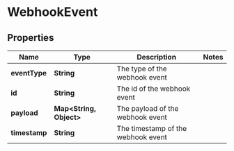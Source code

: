 

# WebhookEvent


## Properties

Name | Type | Description | Notes
------------ | ------------- | ------------- | -------------
**eventType** | **String** | The type of the webhook event | 
**id** | **String** | The id of the webhook event | 
**payload** | **Map&lt;String, Object&gt;** | The payload of the webhook event | 
**timestamp** | **String** | The timestamp of the webhook event | 



